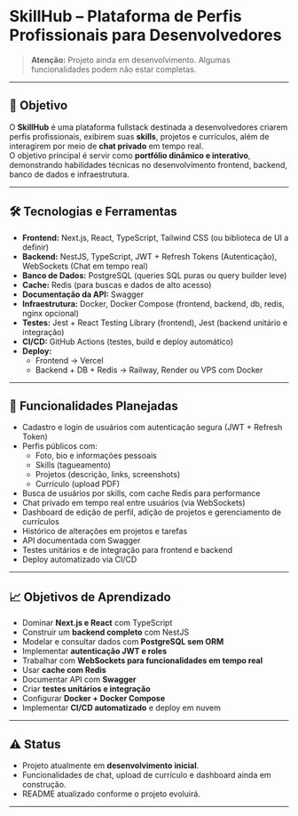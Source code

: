 # SkillHub – Plataforma de Perfis Profissionais para Desenvolvedores

> **Atenção:** Projeto ainda em desenvolvimento. Algumas funcionalidades podem não estar completas.

---

## 🎯 Objetivo

O **SkillHub** é uma plataforma fullstack destinada a desenvolvedores criarem perfis profissionais, exibirem suas **skills**, projetos e currículos, além de interagirem por meio de **chat privado** em tempo real.  
O objetivo principal é servir como **portfólio dinâmico e interativo**, demonstrando habilidades técnicas no desenvolvimento frontend, backend, banco de dados e infraestrutura.

---

## 🛠 Tecnologias e Ferramentas

- **Frontend:** Next.js, React, TypeScript, Tailwind CSS (ou biblioteca de UI a definir)  
- **Backend:** NestJS, TypeScript, JWT + Refresh Tokens (Autenticação), WebSockets (Chat em tempo real)  
- **Banco de Dados:** PostgreSQL (queries SQL puras ou query builder leve)  
- **Cache:** Redis (para buscas e dados de alto acesso)  
- **Documentação da API:** Swagger  
- **Infraestrutura:** Docker, Docker Compose (frontend, backend, db, redis, nginx opcional)  
- **Testes:** Jest + React Testing Library (frontend), Jest (backend unitário e integração)  
- **CI/CD:** GitHub Actions (testes, build e deploy automático)  
- **Deploy:**  
  - Frontend → Vercel  
  - Backend + DB + Redis → Railway, Render ou VPS com Docker  

---

## 🚀 Funcionalidades Planejadas

- Cadastro e login de usuários com autenticação segura (JWT + Refresh Token)  
- Perfis públicos com:
  - Foto, bio e informações pessoais  
  - Skills (tagueamento)  
  - Projetos (descrição, links, screenshots)  
  - Currículo (upload PDF)  
- Busca de usuários por skills, com cache Redis para performance  
- Chat privado em tempo real entre usuários (via WebSockets)  
- Dashboard de edição de perfil, adição de projetos e gerenciamento de currículos  
- Histórico de alterações em projetos e tarefas  
- API documentada com Swagger  
- Testes unitários e de integração para frontend e backend  
- Deploy automatizado via CI/CD  

---
## 📈 Objetivos de Aprendizado

- Dominar **Next.js e React** com TypeScript  
- Construir um **backend completo** com NestJS  
- Modelar e consultar dados com **PostgreSQL sem ORM**  
- Implementar **autenticação JWT e roles**  
- Trabalhar com **WebSockets para funcionalidades em tempo real**  
- Usar **cache com Redis**  
- Documentar API com **Swagger**  
- Criar **testes unitários e integração**  
- Configurar **Docker + Docker Compose**  
- Implementar **CI/CD automatizado** e deploy em nuvem  

---

## ⚠️ Status

- Projeto atualmente em **desenvolvimento inicial**.  
- Funcionalidades de chat, upload de currículo e dashboard ainda em construção.  
- README atualizado conforme o projeto evoluirá.  

---

